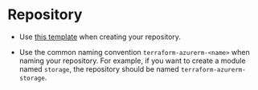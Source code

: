# Repository

- Use [this template](https://github.com/equinor/terraform-module-template) when creating your repository.

- Use the common naming convention `terraform-azurerm-<name>` when naming your repository.
  For example, if you want to create a module named `storage`, the repository should be named `terraform-azurerm-storage`.
